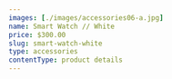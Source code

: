 ```yaml
---
images: [./images/accessories06-a.jpg]
name: Smart Watch // White
price: $300.00
slug: smart-watch-white
type: accessories
contentType: product details
---
```

